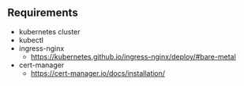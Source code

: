 ## Requirements

* kubernetes cluster
* kubectl
* ingress-nginx
  * https://kubernetes.github.io/ingress-nginx/deploy/#bare-metal
* cert-manager
  * https://cert-manager.io/docs/installation/